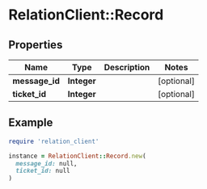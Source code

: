 # RelationClient::Record

## Properties

| Name | Type | Description | Notes |
| ---- | ---- | ----------- | ----- |
| **message_id** | **Integer** |  | [optional] |
| **ticket_id** | **Integer** |  | [optional] |

## Example

```ruby
require 'relation_client'

instance = RelationClient::Record.new(
  message_id: null,
  ticket_id: null
)
```


